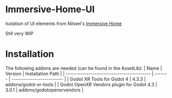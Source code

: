 # Immersive-Home-UI
Isolation of UI elements from Nitwel's [Immersive Home](https://github.com/Nitwel/Immersive-Home/tree/main)

Still very WIP

# Installation
The following addons are needed (can be found in the AssetLib):
| Name                                      | Version | Installation Path         |
| ----------------------------------------- | ------- | ------------------------- |
| Godot XR Tools for Godot 4                | 4.3.3   | addons/godot-xr-tools     |
| Godot OpenXR Vendors plugin for Godot 4.3 | 3.0.1   | addons/godotopenxrvendors |
